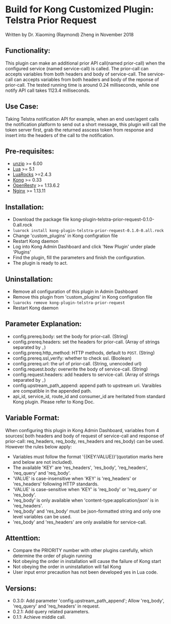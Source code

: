 # Build for Kong Customized Plugin: Telstra Prior Request
Written by Dr. Xiaoming (Raymond) Zheng in November 2018

## Functionality:
This plugin can make an additional prior API call(named prior-call) when the configured service (named service-call) is called.
The prior-call can accepts variables from both headers and body of service-call.
The service-call can accepts variables from both headers and body of the reponse of prior-call.
The tested running time is around 0.24 milliseconds, while one notify API call takes 1123.4 milliseconds.

## Use Case:
Taking Telstra notification API for example, when an end user/agent calls the notification platform to send out a short message, this plugin will call the token server first, grab the returned asscess token from response and insert into the headers of the call to the notification. 

## Pre-requisites:
- [unzip](https://linuxhint.com/centos_unzip/) >= 6.00
- [Lua](https://www.lua.org/) >= 5.1
- [LuaRocks](https://luarocks.org/) >=2.4.3
- [Kong](https://konghq.com/) >= 0.33
- [OpenResty](https://openresty.org/) >= 1.13.6.2
- [Nginx](https://nginx.org/) >= 1.13.11

## Installation:
- Download the package file kong-plugin-telstra-prior-request-0.1.0-0.all.rock
-  ```luarock install kong-plugin-telstra-prior-request-0.1.0-0.all.rock```
-  Change 'custom_plugins' in Kong configration file
-  Restart Kong daemon
-  Log into Kong Admin Dashboard and click 'New Plugin' under plade 'Plugins'
-  Find the plugin, fill the parameters and finish the configuration.
-  The plugin is ready to act.

## Uninstallation:
-  Remove all configuration of this plugin in Admin Dashboard
-  Remove this plugin from 'custom_plugins' in Kong configration file
-  ```luarocks remove kong-plugin-telstra-prior-request```
-  Restart Kong daemon

## Parameter Explanation:
- config.prereq.body: set the body for prior-call. (String)
- config.prereq.headers: set the headers for prior-call. (Array of strings separated by ```,```)
- config.prereq.http_method: HTTP methods, default to ```POST```. (String)
- config.prereq.ssl_verify: whether to check ssl. (Boolean)
- config.prereq.url: the url of prior-call. (String, unencoded url)
- config.request.body: overwrite the body of service-call. (String)
- config.request.headers: add headers to service-call. (Array of strings separated by ```,```)
- config.upstream_path_append: append path to upstream uri. Varaibles are compatible in the appended path.
- api_id, service_id, route_id and consumer_id are heritated from standard Kong plugin. Please refer to Kong Doc.


## Variable Format:
When configuring this plugin in Kong Admin Dashboard, variables from 4 sources( both headers and body of request of service-call and response of prior-call: req_headers, req_body, res_headers and res_body) can be used. 
However the rules below apply:
- Variables must follow the format '{{KEY:VALUE}}'(quotation marks here and below are not included).
- The available 'KEY' are 'res_headers', 'res_body', 'req_headers', 'req_query'  and 'req_body'.
- 'VALUE' is case-insensitive when 'KEY' is 'req_headers' or 'res_headers' following HTTP standards.
- 'VALUE' is case-sensitive when 'KEY' is 'req_body' or 'req_query' or 'res_body'.
- 'req_body' is only available when 'content-type:application/json' is in 'req_headers'.
- 'req_body' and 'res_body' must be json-formatted string and only one level variables can be used.
- 'res_body' and 'res_headers' are only available for service-call.

## Attenttion:
-  Compare the PRIORITY number with other plugins carefully, which determine the order of plugin running
-  Not obeying the order in installation will cause the failure of Kong start
-  Not obeying the order in uninstallation will fail Kong
-  User input error precaution has not been developed yes in Lua code.

## Versions:
- 0.3.0: Add parameter 'config.upstream_path_append'; Allow 'req_body', 'req_query' and 'req_headers' in request.
- 0.2.1: Add query related parameters.
- 0.1.1: Achieve middle call.
